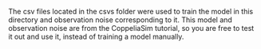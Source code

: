 The csv files located in the csvs folder were used to train the model in this directory and observation noise corresponding to it. This model and observation noise are from the CoppeliaSim tutorial, so you are free to test it out and use it, instead of training a model manually.
